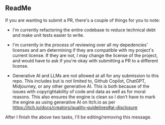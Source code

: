 ## ReadMe

If you are wanting to submit a PR, there's a couple of things for you to note:

* I'm currently refactoring the entire codebase to reduce technical debt and make unit tests easier to write.

* I'm currently in the process of reviewing over all my depedencies' licenses and am determining if they are compatible with my project's current license. If they are not, I may change the license of the project, and would have to ask if you're okay with submitting a PR to a different license.

* Generative AI and LLMs are not allowed at all for any submission to this repo. This includes but is not limited to, Github Copilot, ChatGPT, Midjourney, or any other generative AI. This is both because of the issues with copyrightability of code and data as well as for moral reasons. This also ensures the engine is clean so I don't have to mark the engine as using generative AI on Itch.io as per https://itch.io/docs/creators/quality-guidelines#ai-disclosure

After I finish the above two tasks, I'll be editing/removing this message.
